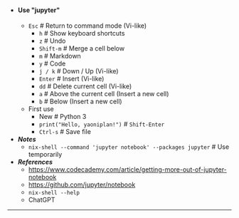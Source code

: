 - #### Use "jupyter"
    - `Esc` # Return to command mode (Vi-like)
        - `h` # Show keyboard shortcuts
        - `z` # Undo
        - `Shift-m` # Merge a cell below
        - `m` # Markdown
        - `y` # Code
        - `j / k` # Down / Up (Vi-like)
        - `Enter` # Insert (Vi-like)
        - `dd` # Delete current cell (Vi-like)
        - `a` # Above the current cell (Insert a new cell)
        - `b` # Below (Insert a new cell)
    - First use
        - New # Python 3
        - `print("Hello, yaoniplan!")` # `Shift-Enter`
        - `Ctrl-s` # Save file
- ***Notes***
    - `nix-shell --command 'jupyter notebook' --packages jupyter` # Use temporarily
- ***References***
    - https://www.codecademy.com/article/getting-more-out-of-jupyter-notebook
    - https://github.com/jupyter/notebook
    - `nix-shell --help`
    - ChatGPT
- ---

